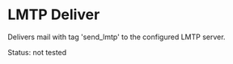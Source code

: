 LMTP Deliver
============

Delivers mail with tag 'send_lmtp' to the configured LMTP server.

Status: not tested